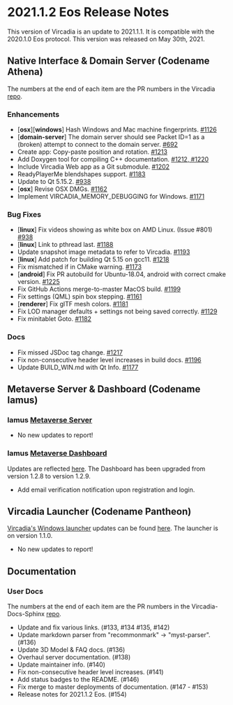 # 2021.1.2 Eos Release Notes

This version of Vircadia is an update to 2021.1.1. It is compatible with the 2020.1.0 Eos protocol. This version was released on May 30th, 2021.

## Native Interface & Domain Server (Codename Athena)

The numbers at the end of each item are the PR numbers in the Vircadia [repo](https://github.com/vircadia/vircadia).

### Enhancements

- [**osx**][**windows**] Hash Windows and Mac machine fingerprints. [#1126](https://github.com/vircadia/vircadia/pull/1126)
- [**domain-server**] The domain server should see Packet ID=1 as a (broken) attempt to connect to the domain server. [#692](https://github.com/vircadia/vircadia/pull/692)
-  Create app: Copy-paste position and rotation. [#1213](https://github.com/vircadia/vircadia/pull/1213)
-  Add Doxygen tool for compiling C++ documentation. [#1212, #1220](https://github.com/vircadia/vircadia/pull/1212)
-  Include Vircadia Web app as a Git submodule. [#1202](https://github.com/vircadia/vircadia/pull/1202)
-  ReadyPlayerMe blendshapes support. [#1183](https://github.com/vircadia/vircadia/pull/1183)
-  Update to Qt 5.15.2. [#938](https://github.com/vircadia/vircadia/pull/938)
- [**osx**] Revise OSX DMGs. [#1162](https://github.com/vircadia/vircadia/pull/1162)
-  Implement VIRCADIA_MEMORY_DEBUGGING for Windows. [#1171](https://github.com/vircadia/vircadia/pull/1171)

### Bug Fixes

- [**linux**] Fix videos showing as white box on AMD Linux. (Issue #801) [#938](https://github.com/vircadia/vircadia/pull/938)
- [**linux**] Link to pthread last. [#1188](https://github.com/vircadia/vircadia/pull/1188)
-  Update snapshot image metadata to refer to Vircadia. [#1193](https://github.com/vircadia/vircadia/pull/1193)
- [**linux**] Add patch for building Qt 5.15 on gcc11. [#1218](https://github.com/vircadia/vircadia/pull/1218)
-  Fix mismatched if in CMake warning. [#1173](https://github.com/vircadia/vircadia/pull/1173)
- [**android**] Fix PR autobuild for Ubuntu-18.04, android with correct cmake version. [#1225](https://github.com/vircadia/vircadia/pull/1225)
-  Fix GitHub Actions merge-to-master MacOS build. [#1199](https://github.com/vircadia/vircadia/pull/1199)
-  Fix settings (QML) spin box stepping. [#1161](https://github.com/vircadia/vircadia/pull/1161)
- [**renderer**] Fix glTF mesh colors. [#1181](https://github.com/vircadia/vircadia/pull/1181)
-  Fix LOD manager defaults + settings not being saved correctly. [#1129](https://github.com/vircadia/vircadia/pull/1129)
-  Fix minitablet Goto. [#1182](https://github.com/vircadia/vircadia/pull/1182)

### Docs

- Fix missed JSDoc tag change. [#1217](https://github.com/vircadia/vircadia/pull/1217)
- Fix non-consecutive header level increases in build docs. [#1196](https://github.com/vircadia/vircadia/pull/1196)
- Update BUILD_WIN.md with Qt Info. [#1177](https://github.com/vircadia/vircadia/pull/1177)

## Metaverse Server & Dashboard (Codename Iamus)

### Iamus [Metaverse Server](https://github.com/vircadia/iamus)

* No new updates to report!

### Iamus [Metaverse Dashboard](https://github.com/vircadia/project-iamus-dashboard)

Updates are reflected [here](https://dashboard.vircadia.com/). The Dashboard has been upgraded from version 1.2.8 to version 1.2.9.

* Add email verification notification upon registration and login.

## Vircadia Launcher (Codename Pantheon)

[Vircadia's Windows launcher](https://github.com/vircadia/pantheon-launcher) updates can be found [here](https://github.com/vircadia/pantheon-launcher/commits/master). The launcher is on version 1.1.0.

* No new updates to report!

## Documentation

### User Docs

The numbers at the end of each item are the PR numbers in the Vircadia-Docs-Sphinx [repo](https://github.com/vircadia/vircadia-docs-sphinx).

* Update and fix various links. (#133, #134 #135, #142)
* Update markdown parser from "recommonmark" -> "myst-parser". (#136)
* Update 3D Model & FAQ docs. (#136)
* Overhaul server documentation. (#138)
* Update maintainer info. (#140)
* Fix non-consecutive header level increases. (#141)
* Add status badges to the README. (#146)
* Fix merge to master deployments of documentation. (#147 - #153)
* Release notes for 2021.1.2 Eos. (#154)
